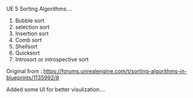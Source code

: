 



UE 5  Sorting Algorithms....
1) Bubble sort
2) selection sort
3) Insertion sort
4) Comb sort
5) Shellsort
6) Quicksort
7) Introsort or introspective sort

Original from  : https://forums.unrealengine.com/t/sorting-algorithms-in-blueprints/1135992/8

Added some UI for better visulization....


